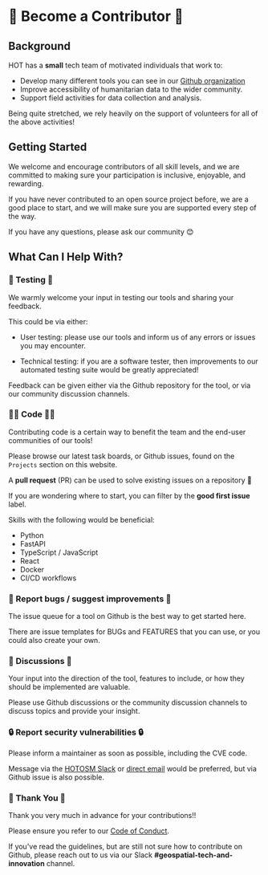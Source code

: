 # 🎉 Become a Contributor 🎉

## Background

HOT has a **small** tech team of motivated individuals that work to:

- Develop many different tools you can see in our [Github organization][1]
- Improve accessibility of humanitarian data to the wider community.
- Support field activities for data collection and analysis.

Being quite stretched, we rely heavily on the support of volunteers for all
of the above activities!

## Getting Started

We welcome and encourage contributors of all skill levels, and we are committed
to making sure your participation is inclusive, enjoyable, and rewarding.

If you have never contributed to an open source project before, we are a good
place to start, and we will make sure you are supported every step of the way.

If you have any questions, please ask our community 😊

## What Can I Help With?

### 🧪 Testing 🧪

We warmly welcome your input in testing our tools and sharing your feedback.

This could be via either:

- User testing: please use our tools and inform us of any errors or issues you
  may encounter.

- Technical testing: if you are a software tester, then improvements to our automated
  testing suite would be greatly appreciated!

Feedback can be given either via the Github repository for the tool, or via our
community discussion channels.

### 👨‍💻 Code 👨‍💻

Contributing code is a certain way to benefit the team and the end-user communities
of our tools!

Please browse our latest task boards, or Github issues, found on the `Projects`
section on this website.

A **pull request** (PR) can be used to solve existing issues on a repository 🙌

If you are wondering where to start, you can filter by the
**good first issue** label.

Skills with the following would be beneficial:

- Python
- FastAPI
- TypeScript / JavaScript
- React
- Docker
- CI/CD workflows

### 📝 Report bugs / suggest improvements 📝

The issue queue for a tool on Github is the best way to get started here.

There are issue templates for BUGs and FEATURES that you can use,
or you could also create your own.

### 💬 Discussions 💬

Your input into the direction of the tool, features to include, or how they
should be implemented are valuable.

Please use Github discussions or the community discussion channels to discuss
topics and provide your insight.

### 🔒 Report security vulnerabilities 🔒

Please inform a maintainer as soon as possible, including the CVE code.

Message via the [HOTOSM Slack][2] or [direct email][3] would be preferred,
but via Github issue is also possible.

### 🤝 Thank You 🤝

Thank you very much in advance for your contributions!!

Please ensure you refer to our [Code of Conduct][4].

If you've read the guidelines, but are still not sure how to contribute on
Github, please reach out to us via our Slack **#geospatial-tech-and-innovation**
channel.

[1]: https://github.com/hotosm "HOT Github"
[2]: https://slack.hotosm.org "HOT Slack"
[3]: mailto:sysadmin@hotosm.org "Sysadmin email"
[4]: https://docs.hotosm.org/code-of-conduct "Code of conduct"
